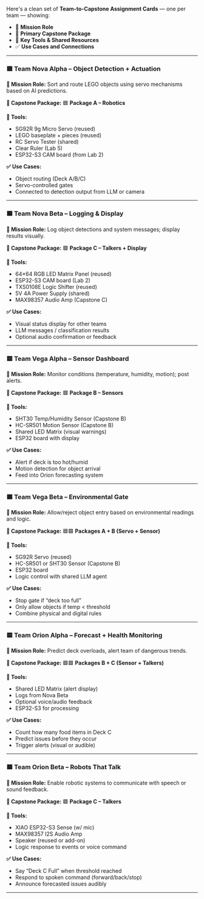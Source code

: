 Here's a clean set of **Team-to-Capstone Assignment Cards** — one per team — showing:

* 🎯 **Mission Role**
* 🔧 **Primary Capstone Package**
* 🧰 **Key Tools & Shared Resources**
* ✅ **Use Cases and Connections**

---

### 🟥 **Team Nova Alpha – Object Detection + Actuation**

**🎯 Mission Role:**
Sort and route LEGO objects using servo mechanisms based on AI predictions.

**🔧 Capstone Package:**
🟦 **Package A – Robotics**

**🧰 Tools:**

* SG92R 9g Micro Servo (reused)
* LEGO baseplate + pieces (reused)
* RC Servo Tester (shared)
* Clear Ruler (Lab 5)
* ESP32-S3 CAM board (from Lab 2)

**✅ Use Cases:**

* Object routing (Deck A/B/C)
* Servo-controlled gates
* Connected to detection output from LLM or camera

---

### 🟦 **Team Nova Beta – Logging & Display**

**🎯 Mission Role:**
Log object detections and system messages; display results visually.

**🔧 Capstone Package:**
🟪 **Package C – Talkers + Display**

**🧰 Tools:**

* 64×64 RGB LED Matrix Panel (reused)
* ESP32-S3 CAM board (Lab 2)
* TXS0108E Logic Shifter (reused)
* 5V 4A Power Supply (shared)
* MAX98357 Audio Amp (Capstone C)

**✅ Use Cases:**

* Visual status display for other teams
* LLM messages / classification results
* Optional audio confirmation or feedback

---

### 🟨 **Team Vega Alpha – Sensor Dashboard**

**🎯 Mission Role:**
Monitor conditions (temperature, humidity, motion); post alerts.

**🔧 Capstone Package:**
🟩 **Package B – Sensors**

**🧰 Tools:**

* SHT30 Temp/Humidity Sensor (Capstone B)
* HC-SR501 Motion Sensor (Capstone B)
* Shared LED Matrix (visual warnings)
* ESP32 board with display

**✅ Use Cases:**

* Alert if deck is too hot/humid
* Motion detection for object arrival
* Feed into Orion forecasting system

---

### 🟩 **Team Vega Beta – Environmental Gate**

**🎯 Mission Role:**
Allow/reject object entry based on environmental readings and logic.

**🔧 Capstone Package:**
🟦🟩 **Packages A + B (Servo + Sensor)**

**🧰 Tools:**

* SG92R Servo (reused)
* HC-SR501 or SHT30 Sensor (Capstone B)
* ESP32 board
* Logic control with shared LLM agent

**✅ Use Cases:**

* Stop gate if “deck too full”
* Only allow objects if temp < threshold
* Combine physical and digital rules

---

### 🟨 **Team Orion Alpha – Forecast + Health Monitoring**

**🎯 Mission Role:**
Predict deck overloads, alert team of dangerous trends.

**🔧 Capstone Package:**
🟪🟩 **Packages B + C (Sensor + Talkers)**

**🧰 Tools:**

* Shared LED Matrix (alert display)
* Logs from Nova Beta
* Optional voice/audio feedback
* ESP32-S3 for processing

**✅ Use Cases:**

* Count how many food items in Deck C
* Predict issues before they occur
* Trigger alerts (visual or audible)

---

### 🟪 **Team Orion Beta – Robots That Talk**

**🎯 Mission Role:**
Enable robotic systems to communicate with speech or sound feedback.

**🔧 Capstone Package:**
🟪 **Package C – Talkers**

**🧰 Tools:**

* XIAO ESP32-S3 Sense (w/ mic)
* MAX98357 I2S Audio Amp
* Speaker (reused or add-on)
* Logic response to events or voice command

**✅ Use Cases:**

* Say “Deck C Full” when threshold reached
* Respond to spoken command (forward/back/stop)
* Announce forecasted issues audibly

---

